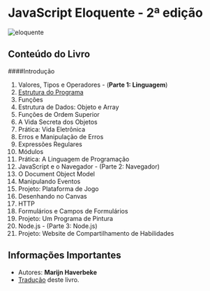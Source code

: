 # JavaScript Eloquente - 2ª edição

![eloquente](https://braziljs.github.io/eloquente-javascript/assets/images/cover.png)

## Conteúdo do Livro

####Introdução

1. Valores, Tipos e Operadores - (**Parte 1: Linguagem**)
1. [Estrutura do Programa](https://github.com/Darlley/ExerciciosLivros/tree/master/tecnologia/eloquentejavascript/segundocapitulo)
1. Funções
1. Estrutura de Dados: Objeto e Array
1. Funções de Ordem Superior
1. A Vida Secreta dos Objetos
1. Prática: Vida Eletrônica
1. Erros e Manipulação de Erros
1. Expressões Regulares
1. Módulos
1. Prática: A Linguagem de Programação
1. JavaScript e o Navegador - (Parte 2: Navegador)
1. O Document Object Model
1. Manipulando Eventos
1. Projeto: Plataforma de Jogo
1. Desenhando no Canvas
1. HTTP
1. Formulários e Campos de Formulários
1. Projeto: Um Programa de Pintura
1. Node.js - (Parte 3: Node.js)
1. Projeto: Website de Compartilhamento de Habilidades

## Informações Importantes

- Autores: **Marijn Haverbeke**
- [Tradução](https://github.com/braziljs/eloquente-javascript) deste livro.
